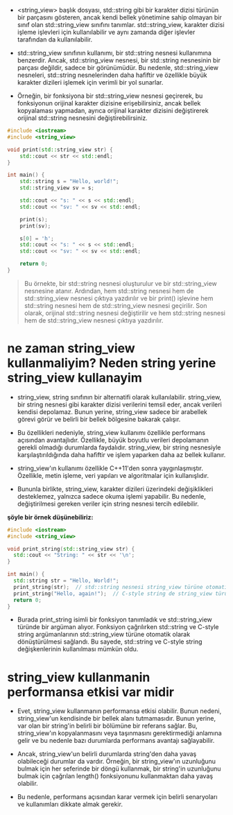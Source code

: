 - <string_view> başlık dosyası, std::string gibi bir karakter dizisi türünün bir parçasını gösteren, ancak kendi bellek yönetimine sahip olmayan bir sınıf olan std::string_view sınıfını tanımlar. std::string_view, karakter dizisi işleme işlevleri için kullanılabilir ve aynı zamanda diğer işlevler tarafından da kullanılabilir.

- std::string_view sınıfının kullanımı, bir std::string nesnesi kullanımına benzerdir. Ancak, std::string_view nesnesi, bir std::string nesnesinin bir parçası değildir, sadece bir görünümüdür. Bu nedenle, std::string_view nesneleri, std::string nesnelerinden daha hafiftir ve özellikle büyük karakter dizileri işlemek için verimli bir yol sunarlar.

- Örneğin, bir fonksiyona bir std::string_view nesnesi geçirerek, bu fonksiyonun orijinal karakter dizisine erişebilirsiniz, ancak bellek kopyalaması yapmadan, ayrıca orijinal karakter dizisini değiştirerek orijinal std::string nesnesini değiştirebilirsiniz.

```CPP
#include <iostream>
#include <string_view>

void print(std::string_view str) {
    std::cout << str << std::endl;
}

int main() {
    std::string s = "Hello, world!";
    std::string_view sv = s;

    std::cout << "s: " << s << std::endl;
    std::cout << "sv: " << sv << std::endl;

    print(s);
    print(sv);

    s[0] = 'h';
    std::cout << "s: " << s << std::endl;
    std::cout << "sv: " << sv << std::endl;

    return 0;
}

```
> Bu örnekte, bir std::string nesnesi oluşturulur ve bir std::string_view nesnesine atanır. Ardından, hem std::string nesnesi hem de std::string_view nesnesi çıktıya yazdırılır ve bir print() işlevine hem std::string nesnesi hem de std::string_view nesnesi geçirilir. Son olarak, orijinal std::string nesnesi değiştirilir ve hem std::string nesnesi hem de std::string_view nesnesi çıktıya yazdırılır.

# ne zaman string_view kullanmaliyim? Neden string yerine string_view kullanayim

- string_view, string sınıfının bir alternatifi olarak kullanılabilir. string_view, bir string nesnesi gibi karakter dizisi verilerini temsil eder, ancak verileri kendisi depolamaz. Bunun yerine, string_view sadece bir arabellek görevi görür ve belirli bir bellek bölgesine bakarak çalışır.

- Bu özellikleri nedeniyle, string_view kullanımı özellikle performans açısından avantajlıdır. Özellikle, büyük boyutlu verileri depolamanın gerekli olmadığı durumlarda faydalıdır. string_view, bir string nesnesiyle karşılaştırıldığında daha hafiftir ve işlem yaparken daha az bellek kullanır.

- string_view'ın kullanımı özellikle C++11'den sonra yaygınlaşmıştır. Özellikle, metin işleme, veri yapıları ve algoritmalar için kullanışlıdır.

- Bununla birlikte, string_view, karakter dizileri üzerindeki değişiklikleri desteklemez, yalnızca sadece okuma işlemi yapabilir. Bu nedenle, değiştirilmesi gereken veriler için string nesnesi tercih edilebilir.

**şöyle bir örnek düşünebiliriz:**

```CPP
#include <iostream>
#include <string_view>

void print_string(std::string_view str) {
  std::cout << "String: " << str << '\n';
}

int main() {
  std::string str = "Hello, World!";
  print_string(str);  // std::string nesnesi string_view türüne otomatik olarak dönüştürülebilir
  print_string("Hello, again!");  // C-style string de string_view türüne otomatik olarak dönüştürülebilir
  return 0;
}

```

- Burada print_string isimli bir fonksiyon tanımladık ve std::string_view türünde bir argüman alıyor. Fonksiyon çağrılırken std::string ve C-style string argümanlarının std::string_view türüne otomatik olarak dönüştürülmesi sağlandı. Bu sayede, std::string ve C-style string değişkenlerinin kullanılması mümkün oldu.

# string_view kullanmanin performansa etkisi var midir

- Evet, string_view kullanmanın performansa etkisi olabilir. Bunun nedeni, string_view'un kendisinde bir bellek alanı tutmamasıdır. Bunun yerine, var olan bir string'in belirli bir bölümüne bir referans sağlar. Bu, string_view'ın kopyalanmasını veya taşınmasını gerektirmediği anlamına gelir ve bu nedenle bazı durumlarda performans avantajı sağlayabilir.

- Ancak, string_view'un belirli durumlarda string'den daha yavaş olabileceği durumlar da vardır. Örneğin, bir string_view'ın uzunluğunu bulmak için her seferinde bir döngü kullanmak, bir string'in uzunluğunu bulmak için çağrılan length() fonksiyonunu kullanmaktan daha yavaş olabilir.

- Bu nedenle, performans açısından karar vermek için belirli senaryoları ve kullanımları dikkate almak gerekir.

















